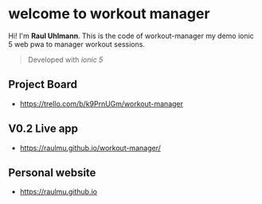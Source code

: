 # welcome to workout manager

Hi! I'm **Raul Uhlmann**. 
This is the code of workout-manager my demo ionic 5 web pwa to manager workout sessions.
> Developed with *ionic 5*

## Project Board
- https://trello.com/b/k9PrnUGm/workout-manager

## V0.2 Live app
- https://raulmu.github.io/workout-manager/ 

## Personal website
- https://raulmu.github.io
